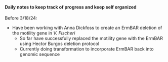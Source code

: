 #### Daily notes to keep track of progress and keep self organized
Before 3/18/24:
  * Have been working with Anna Dickfoss to create an ErmBAR deletion of the motility gene in _V. Fischeri_
      * So far have successfully replaced the motility gene with the ErmBAR using Hector Burgos deletion protocol
      * Currently doing transformation to incorporate ErmBAR back into genomic sequence
